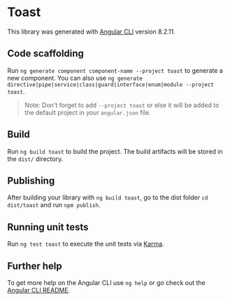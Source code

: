 # Toast

This library was generated with [Angular CLI](https://github.com/angular/angular-cli) version 8.2.11.

## Code scaffolding

Run `ng generate component component-name --project toast` to generate a new component. You can also use `ng generate directive|pipe|service|class|guard|interface|enum|module --project toast`.
> Note: Don't forget to add `--project toast` or else it will be added to the default project in your `angular.json` file. 

## Build

Run `ng build toast` to build the project. The build artifacts will be stored in the `dist/` directory.

## Publishing

After building your library with `ng build toast`, go to the dist folder `cd dist/toast` and run `npm publish`.

## Running unit tests

Run `ng test toast` to execute the unit tests via [Karma](https://karma-runner.github.io).

## Further help

To get more help on the Angular CLI use `ng help` or go check out the [Angular CLI README](https://github.com/angular/angular-cli/blob/master/README.md).
